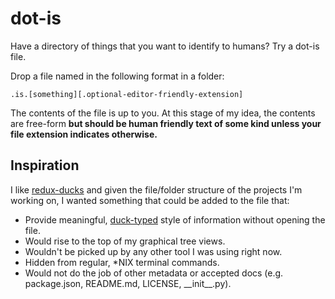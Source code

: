 # dot-is

Have a directory of things that you want to identify to humans? Try a dot-is file.

Drop a file named in the following format in a folder:

```
.is.[something][.optional-editor-friendly-extension]
```

The contents of the file is up to you. At this stage of my idea, the contents are free-form **but should be human friendly text of some kind unless your file extension indicates otherwise.**

## Inspiration

I like [redux-ducks](https://github.com/erikras/ducks-modular-redux) and given the file/folder structure of the projects I'm working on, I wanted something that could be added to the file that:

* Provide meaningful, [duck-typed](https://en.wikipedia.org/wiki/Duck_typing) style of information without opening the file.
* Would rise to the top of my graphical tree views.
* Wouldn't be picked up by any other tool I was using right now.
* Hidden from regular, \*NIX terminal commands.
* Would not do the job of other metadata or accepted docs (e.g. package.json, README.md, LICENSE, \_\_init\_\_.py).

